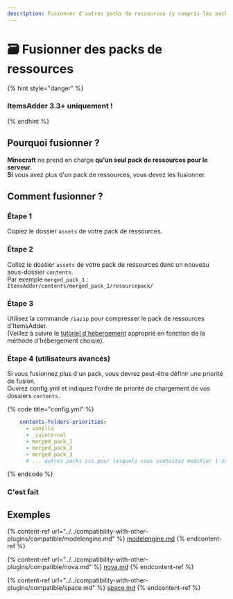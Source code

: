 ```yaml
---
description: Fusionner d'autres packs de ressources (y compris les packs de ressources des plugins personnalisés)
---
```


# 🗃 Fusionner des packs de ressources

{% hint style="danger" %}
### ItemsAdder 3.3+ uniquement !
{% endhint %}

## Pourquoi fusionner ?

**Minecraft** ne prend en charge **qu'un seul pack de ressources pour le serveur**.\
**Si** vous avez plus d'un pack de ressources, vous devez les fusionner.

## Comment fusionner ?

### Étape 1

Copiez le dossier `assets` de votre pack de ressources.

### Étape 2

Collez le dossier `assets` de votre pack de ressources dans un nouveau sous-dossier `contents`.\
Par exemple `merged_pack_1` : `ItemsAdder/contents/merged_pack_1/resourcepack/`

### Étape 3

Utilisez la commande `/iazip` pour compresser le pack de ressources d'ItemsAdder.\
(Veillez à suivre le [tutoriel d'hébergement](../resourcepack-hosting/) approprié en fonction de la méthode d'hébergement choisie).

### Étape 4 (utilisateurs avancés)

Si vous fusionnez plus d'un pack, vous devrez peut-être définir une priorité de fusion.\
Ouvrez config.yml et indiquez l'ordre de priorité de chargement de vos dossiers `contents`.

{% code title="config.yml" %}
```yaml
    contents-folders-priorities:
      - vanilla
      - _iainternal
      - merged_pack_1
      - merged_pack_2
      - merged_pack_3
      # ... autres packs ici pour lesquels vous souhaitez modifier l'ordre de chargement.
```
{% endcode %}

### C'est fait

## Exemples

{% content-ref url="../../compatibility-with-other-plugins/compatible/modelengine.md" %}
[modelengine.md](../../compatibility-with-other-plugins/compatible/modelengine.md)
{% endcontent-ref %}

{% content-ref url="../../compatibility-with-other-plugins/compatible/nova.md" %}
[nova.md](../../compatibility-with-other-plugins/compatible/nova.md)
{% endcontent-ref %}

{% content-ref url="../../compatibility-with-other-plugins/compatible/space.md" %}
[space.md](../../compatibility-with-other-plugins/compatible/space.md)
{% endcontent-ref %}
